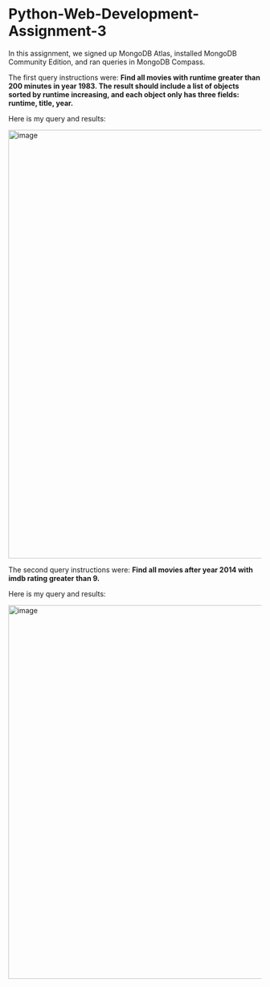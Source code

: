 # Python-Web-Development-Assignment-3

In this assignment, we signed up MongoDB Atlas, installed MongoDB Community Edition, and ran queries in MongoDB Compass.

The first query instructions were: **Find all movies with runtime greater than 200 minutes in year 1983. The result should include a list of objects sorted by runtime increasing, and each object only has three fields: runtime, title, year.**

Here is my query and results:

<img width="853" alt="image" src="https://github.com/user-attachments/assets/4f080dab-2c07-4760-b071-b10210d47a1e" />



The second query instructions were: **Find all movies after year 2014 with imdb rating greater than 9.**

Here is my query and results:

<img width="744" alt="image" src="https://github.com/user-attachments/assets/9e5eddd2-0d65-42ac-bbf8-80b7eb3328ff" />

